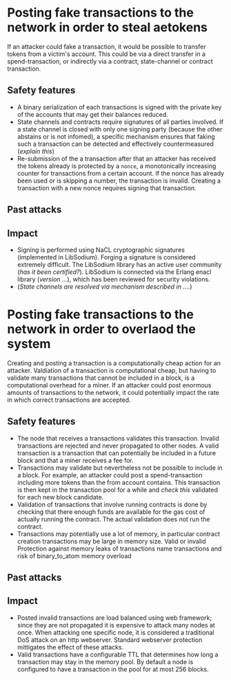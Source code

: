 # Posting fake transactions to the network in order to steal aetokens

If an attacker could fake a transaction, it would be possible to transfer tokens from a victim's account. This could be via a direct transfer in a spend-transaction,
or indirectly via a contract, state-channel or contract transaction.

## Safety features

  * A binary serialization of each transactions is signed with the private key of the accounts that may get their balances reduced. 
  * State channels and contracts require signatures of all parties involved. If a state channel is closed with only one signing party (because the other abstains or is not infomed), a specific mechanism ensures that faking such a transaction can be detected and effectively countermeasured (*explain this*)
  * Re-submission of the a transaction after that an attacker has received the tokens already is protected by a `nonce`, a monotonically increasing counter for transactions from a certain account. If the nonce has already been used or is skipping a number, the transaction is invalid. Creating a transaction with a new nonce requires signing that transaction.

## Past attacks

## Impact

  * Signing is performed using NaCL cryptographic signatures (implemented in LibSodium). Forging a signature is considered extremely difficult. The LibSodium library has an active user community (*has it been certified?*). LibSodium is connected via the Erlang enacl library (*version ...*), which has been reviewed for security violations.
  * (*State channels are resolved via mechanism described in ....*)

# Posting fake transactions to the network in order to overlaod the system

Creating and posting a transaction is a computationally cheap action for an attacker. Valdiation of a transaction is computational cheap, but having to validate many transactions that cannot be included in a block, is a computational overhead for a miner. If an attacker could post enormous amounts of transactions to the network, it could potentially impact the rate in which correct transactions are accepted.

## Safety features

  * The node that receives a transactions validates this transaction. Invalid transactions are rejected and never propagated to other nodes. A valid transaction is a transaction that can potentially be included in a future block and that a miner receives a fee for.
  * Transactions may validate but nevertheless not be possible to include in a block. For example, an attacker could post a spend-transaction including more tokens than the from account contains. This transaction is then kept in the transaction pool for a while and *check this*  validated for each new block candidate.
  * Validation of transactions that involve running contracts is done by checking that there enough funds are available for the gas cost of actually running the contract. The actual validation does not run the contract.
  *  Transactions may potentially use a lot of memory, in particular contract creation transactions may be large in memory size. Valid or invalid Protection against memory leaks of transactions name transactions and risk of binary_to_atom memory overload

## Past attacks

## Impact

  * Posted invalid transactions are load balanced using web framework; since they are not propagated it is expensive to attack many nodes at once. When attacking one specific node, it is considered a traditional DoS attack on an http webserver. Standard webserver protection mittigates the effect of these attacks.
  * Valid transactions have a configurable TTL that determines how long a transaction may stay in the memory pool. By default a node is configured to have a transaction in the pool for at most 256 blocks.

